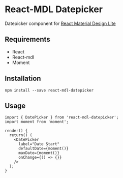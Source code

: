 # React-MDL Datepicker

Datepicker component for [React Material Design Lite](https://github.com/react-mdl/react-mdl)

## Requirements
- React
- React-mdl
- Moment

## Installation

```
npm install --save react-mdl-datepicker
```

## Usage

```
import { DatePicker } from 'react-mdl-datepicker';
import moment from 'moment';

render() {
  return() (
    <DatePicker
      label="Date Start"
      defaultDate={moment()}
      maxDate={moment()}
      onChange={() => {}}
    />
  );
}
```
